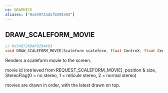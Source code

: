 ```yaml
---
ns: GRAPHICS
aliases: ["0x54972adaf0294a93"]
---
```

## DRAW_SCALEFORM_MOVIE

```c
// 0x54972ADAF0294A93
void DRAW_SCALEFORM_MOVIE(Scaleform scaleform, float CentreX, float CentreY, float Width, float Height, int R, int G, int B, int A, int StereoFlag);
```

Renders a scaleform movie to the screen.

movie id (retrieved from REQUEST_SCALEFORM_MOVIE), position & size, StereoFlag(0 = no stereo, 1 = reticule stereo, 2 = normal stereo)

movies are drawn in order, with the latest drawn on top.

